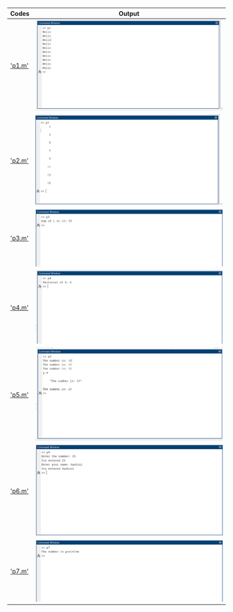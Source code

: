 | Codes | Output |
|-------|--------|
|['p1.m'](./codes/p1.m)|![p1.png](./Output/p1.png)|
|['p2.m'](./codes/p2.m)|![p2.png](./Output/p2.png)|
|['p3.m'](./codes/p3.m)|![p3.png](./Output/p3.png)|
|['p4.m'](./codes/p4.m)|![p4.png](./Output/p4.png)|
|['p5.m'](./codes/p5.m)|![p5.png](./Output/p5.png)|
|['p6.m'](./codes/p6.m)|![p6.png](./Output/p6.png)|
|['p7.m'](./codes/p7.m)|![p7.png](./Output/p7.png)|



